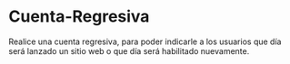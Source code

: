 # Cuenta-Regresiva
Realice una cuenta regresiva, para poder indicarle a los usuarios que día será lanzado un sitio web o que día será habilitado nuevamente.  
